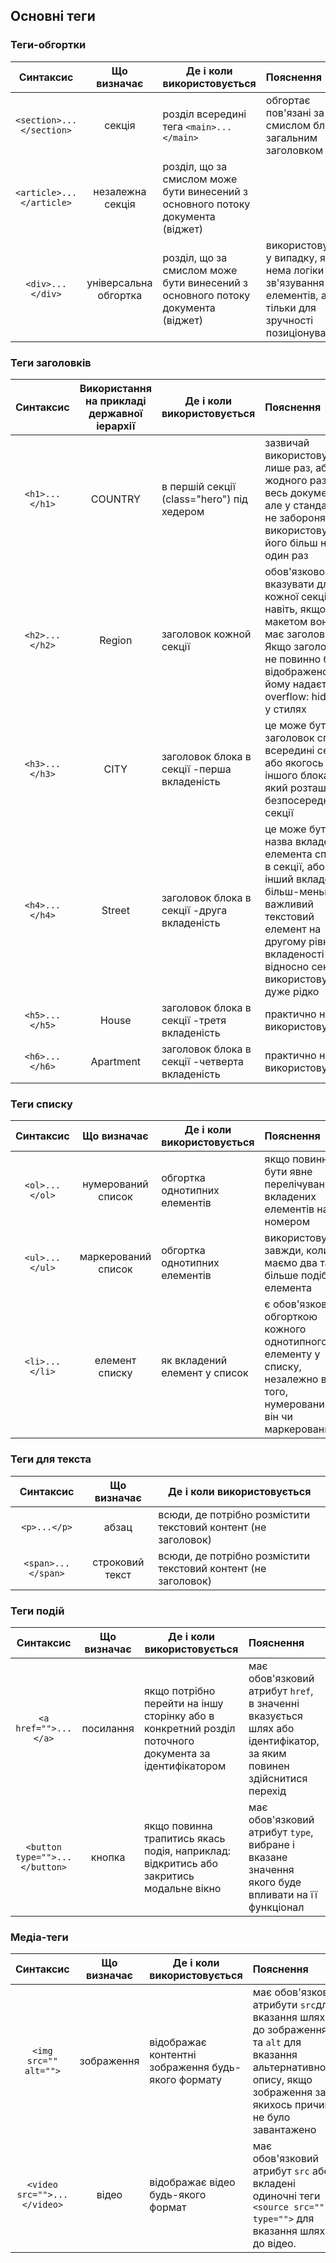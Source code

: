 ## Основні теги
### Теги-обгортки
| Синтаксис          | Що визначає     | Де і коли використовується                                    |Пояснення                 |
|:----------------------:|:---------------:|---------------------------------------------------------------|:-------------------------|
| ```<section>...</section>``` | секція           | розділ всередині тега ```<main>...</main>```| обгортає пов'язані за смислом блоки з загальним заголовком                          |
| ```<article>...</article>``` | незалежна секція | розділ, що за смислом може бути винесений з основного потоку документа (віджет)|                          |
| ```<div>...</div>``` | універсальна обгортка | розділ, що за смислом може бути винесений з основного потоку документа (віджет)| використовуэться у випадку, якщо нема логіки для зв'язування елементів, а тільки для зручності позиціонування                         |

### Теги заголовків

| Синтаксис     | Використання на прикладі державної іерархії  | Де і коли використовується   |Пояснення                    |
|:-------------------:|:-------------------:|----------------------------|:-----------------------------------------------------------|
| ```<h1>...</h1>```  | COUNTRY | в першій секції (class="hero") під хедером     | зазвичай використовується лише раз, або жодного разу на весь документ, але у стандарті не забороняється використовувати його більш ніж один раз                                           |
| ```<h2>...</h2>```  | Region  | заголовок кожной секції                        | обов'язково вказувати для кожної секції, навіть, якщо ща макетом вона не має заголовка. Якщо заголовка не повинно бути відображено, йому надається overflow: hidden; у стилях         |
| ```<h3>...</h3>```  | CITY | заголовок блока в секції -перша вкладеність    | це може бути заголовок списка всередині секції або якогось іншого блока, який розташован безпосередньо в секції|
| ```<h4>...</h4>```  | Street | заголовок блока в секції -друга вкладеність    | це може бути назва вкладеного елемента списку в секції, або інший вкладений більш-меньш важливий текстовий елемент на другому рівні вкладеності відносно секції - використовується дуже рідко|
| ```<h5>...</h5>```  | House | заголовок блока в секції -третя вкладеність    | практично не використовується|
| ```<h6>...</h6>```  | Apartment| заголовок блока в секції -четверта вкладеність | практично не використовується|

### Теги списку
| Синтаксис| Що визначає     | Де і коли використовується                                    |Пояснення                 |
|:----------------------:|:---------------:|------------------------------------------------------------|:-------------------------|
| ```<ol>...</ol>```     | нумерований список| обгортка однотипних елементів|якщо повинно бути явне перелічування вкладених елементів на номером                |
| ```<ul>...</ul>```     | маркерований список| обгортка однотипних елементів |використовуємо завжди, коли маємо два та більше подібних елемента                          |
| ```<li>...</li>```     | елемент списку| як вкладений елемент у список | є обов'язковою обгорткою кожного однотипного елементу у списку, незалежно від того, нумерований він чи маркерований                         |

### Теги для текста
| Синтаксис              | Що визначає     | Де і коли використовується                                    |
|:----------------------:|:---------------:|---------------------------------------------------------------|
| ```<p>...</p>```       | абзац           | всюди, де потрібно розмістити текстовий контент (не заголовок)|                      
| ```<span>...</span>``` | строковий текст | всюди, де потрібно розмістити текстовий контент (не заголовок)|                      


### Теги подій
| Синтаксис| Що визначає     | Де і коли використовується                                    |Пояснення                 |
|:----------------------:|:---------------:|---------------------------------------------------------------|:-------------------------|
| ```<a href="">...</a>```       | посилання      | якщо потрібно перейти на іншу сторінку або в конкретний розділ поточного документа за ідентифікатором| має обов'язковий атрибут ```href```, в значенні вказується шлях або ідентифікатор, за яким повинен здійснитися перехід 
| ```<button type="">...</button>``` | кнопка | якщо повинна трапитись якась подія, наприклад: відкритись або закритись модальне вікно | має обов'язковий атрибут ```type```, вибране і вказане значення якого буде впливати на її функціонал                        |

### Медіа-теги
| Синтаксис| Що визначає     | Де і коли використовується                                    |Пояснення                 |
|:----------------------:|:---------------:|------------------------------------------------------------|:-------------------------|
| ```<img src="" alt="">```| зображення      | відображає контентні зображення будь-якого формату| має обов'язкові атрибути ```src```для вказання шляху до зображення та ```alt``` для вказання альтернативного опису, якщо зображення за якихось причин не було завантажено 
| ```<video src="">...</video>``` | відео | відображає відео будь-якого формат | має обов'язковий атрибут ```src``` або вкладені одиночні теги ```<source src="" type="">``` для вказання шляху до відео.         
